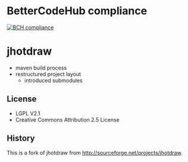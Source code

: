 # BetterCodeHub compliance
[![BCH compliance](https://bettercodehub.com/edge/badge/sweat-tek/JHotDrawGrp7?branch=develop)](https://bettercodehub.com/)

# jhotdraw

* maven build process
* restructured project layout
  * introduced submodules

## License

* LGPL V2.1
* Creative Commons Attribution 2.5 License

## History 

This is a fork of jhotdraw from http://sourceforge.net/projects/jhotdraw.
